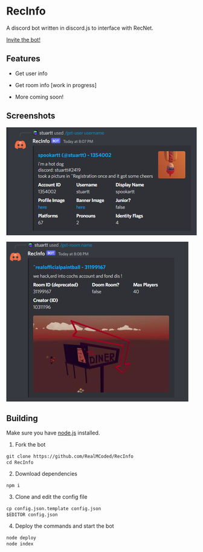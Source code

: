 # RecInfo

A discord bot written in discord.js to interface with RecNet.

[Invite the bot!](https://discord.com/api/oauth2/authorize?client_id=519559308980256771&permissions=18432&scope=bot)

## Features

- Get user info

- Get room info [work in progress]

- More coming soon!

## Screenshots

![](./readme/0.png)

![](./readme/1.png)

## Building

Make sure you have [node.js](https://nodejs.org/en/) installed.

1. Fork the bot

```
git clone https://github.com/RealMCoded/RecInfo
cd RecInfo
```

2. Download dependencies

```
npm i
```

3. Clone and edit the config file

```
cp config.json.template config.json
$EDITOR config.json
```

4. Deploy the commands and start the bot

```
node deploy
node index
```